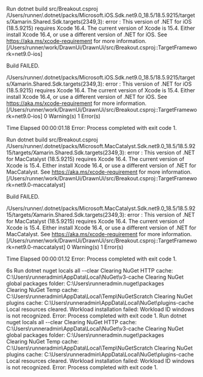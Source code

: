 Run dotnet build src/Breakout.csproj \
/Users/runner/.dotnet/packs/Microsoft.iOS.Sdk.net9.0_18.5/18.5.9215/targets/Xamarin.Shared.Sdk.targets(2349,3): error : This version of .NET for iOS (18.5.9215) requires Xcode 16.4. The current version of Xcode is 15.4. Either install Xcode 16.4, or use a different version of .NET for iOS. See https://aka.ms/xcode-requirement for more information. [/Users/runner/work/DrawnUi/DrawnUi/src/Breakout.csproj::TargetFramework=net9.0-ios]

Build FAILED.

/Users/runner/.dotnet/packs/Microsoft.iOS.Sdk.net9.0_18.5/18.5.9215/targets/Xamarin.Shared.Sdk.targets(2349,3): error : This version of .NET for iOS (18.5.9215) requires Xcode 16.4. The current version of Xcode is 15.4. Either install Xcode 16.4, or use a different version of .NET for iOS. See https://aka.ms/xcode-requirement for more information. [/Users/runner/work/DrawnUi/DrawnUi/src/Breakout.csproj::TargetFramework=net9.0-ios]
    0 Warning(s)
    1 Error(s)

Time Elapsed 00:00:01.18
Error: Process completed with exit code 1.

Run dotnet build src/Breakout.csproj \
/Users/runner/.dotnet/packs/Microsoft.MacCatalyst.Sdk.net9.0_18.5/18.5.9215/targets/Xamarin.Shared.Sdk.targets(2349,3): error : This version of .NET for MacCatalyst (18.5.9215) requires Xcode 16.4. The current version of Xcode is 15.4. Either install Xcode 16.4, or use a different version of .NET for MacCatalyst. See https://aka.ms/xcode-requirement for more information. [/Users/runner/work/DrawnUi/DrawnUi/src/Breakout.csproj::TargetFramework=net9.0-maccatalyst]

Build FAILED.

/Users/runner/.dotnet/packs/Microsoft.MacCatalyst.Sdk.net9.0_18.5/18.5.9215/targets/Xamarin.Shared.Sdk.targets(2349,3): error : This version of .NET for MacCatalyst (18.5.9215) requires Xcode 16.4. The current version of Xcode is 15.4. Either install Xcode 16.4, or use a different version of .NET for MacCatalyst. See https://aka.ms/xcode-requirement for more information. [/Users/runner/work/DrawnUi/DrawnUi/src/Breakout.csproj::TargetFramework=net9.0-maccatalyst]
    0 Warning(s)
    1 Error(s)

Time Elapsed 00:00:01.12
Error: Process completed with exit code 1.


6s
Run dotnet nuget locals all --clear
Clearing NuGet HTTP cache: C:\Users\runneradmin\AppData\Local\NuGet\v3-cache
Clearing NuGet global packages folder: C:\Users\runneradmin\.nuget\packages\
Clearing NuGet Temp cache: C:\Users\runneradmin\AppData\Local\Temp\NuGetScratch
Clearing NuGet plugins cache: C:\Users\runneradmin\AppData\Local\NuGet\plugins-cache
Local resources cleared.
Workload installation failed: Workload ID windows is not recognized.
Error: Process completed with exit code 1.
Run dotnet nuget locals all --clear
Clearing NuGet HTTP cache: C:\Users\runneradmin\AppData\Local\NuGet\v3-cache
Clearing NuGet global packages folder: C:\Users\runneradmin\.nuget\packages\
Clearing NuGet Temp cache: C:\Users\runneradmin\AppData\Local\Temp\NuGetScratch
Clearing NuGet plugins cache: C:\Users\runneradmin\AppData\Local\NuGet\plugins-cache
Local resources cleared.
Workload installation failed: Workload ID windows is not recognized.
Error: Process completed with exit code 1.

